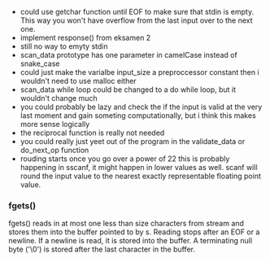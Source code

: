 - could use getchar function until EOF to make sure that stdin is empty. This way you won't have overflow from the last input over to the next one.
- implement response() from eksamen 2
- still no way to emyty stdin
- scan_data prototype has one parameter in camelCase instead of snake_case
- could just make the varialbe input_size a preproccessor constant then i wouldn't need to use malloc either
- scan_data while loop could be changed to a do while loop, but it wouldn't change much
- you could probably be lazy and check the if the input is valid at the very last moment and gain someting computationally, but i think this makes more sense logically
- the reciprocal function is really not needed
- you could really just yeet out of the program in the validate_data or do_next_op function
- rouding starts once you go over a power of 22 this is probably happening in sscanf, it might happen in lower values as well. scanf will round the input value to the nearest exactly representable floating point value.

### fgets()
fgets() reads in at most one less than size characters from stream
and  stores  them  into the buffer pointed to by s.  Reading stops
after an EOF or a newline.  If a newline is  read,  it  is  stored
into  the  buffer.  A terminating null byte ('\0') is stored after
the last character in the buffer.